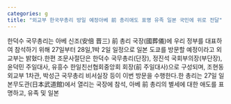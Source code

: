 ```yaml
---
categories: g
title: "외교부 한국무총리 방일 예정아베 前 총리애도 표명 유족 일본 국민에 위로 전달"
---
```

한덕수 국무총리는 아베 신조(安倍 晋三) 前 총리 국장(國葬儀)에 우리 정부를 대표하여 참석하기 위해 27일부터 28일,1박 2일 일정으로 일본 도쿄를 방문할 예정이라고 외교부는 밝혔다.한편 조문사절단은 한덕수 국무총리(단장), 정진석 국회부의장(부단장), 윤덕민 주일대사, 유흥수 한일친선협회중앙회 회장(前 주일대사)으로 구성되며, 조현동 외교부 1차관, 박성근 국무총리 비서실장 등이 이번 방문을 수행한다.한 총리는 27일 일본무도관(日本武道館)에서 열리는 국장에 참석, 아베 前 총리의 별세에 대한 애도를 표명하고, 유족 및 일본
